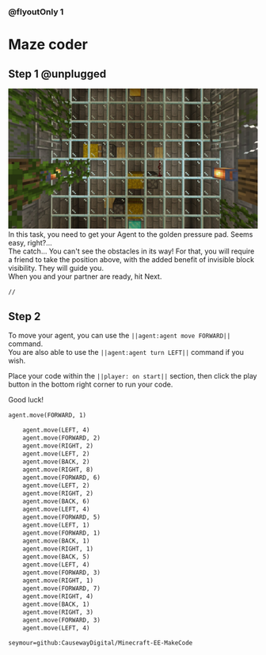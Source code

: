 ### @flyoutOnly 1


# Maze coder


## Step 1 @unplugged
![Overhead task](https://raw.githubusercontent.com/CausewayDigital/Minecraft-EE-MakeCode/main/tutorials/seymour-island/images/seymour_task_8.jpg)
In this task, you need to get your Agent to the golden pressure pad. Seems easy, right?...   
The catch... You can't see the obstacles in its way! For that, you will require a friend
to take the position above, with the added benefit of invisible block visibility. They will guide you.    
When you and your partner are ready, hit Next.   

```template
//
```

## Step 2
To move your agent, you can use the ``||agent:agent move FORWARD||`` command.   
You are also able to use the ``||agent:agent turn LEFT||`` command if you wish. 

Place your code within the ``||player: on start||`` section, then click
the play button in the bottom right corner to run your code.

Good luck!

```blocks
agent.move(FORWARD, 1)
```

```ghost
    agent.move(LEFT, 4)
    agent.move(FORWARD, 2)
    agent.move(RIGHT, 2)
    agent.move(LEFT, 2)
    agent.move(BACK, 2)
    agent.move(RIGHT, 8)
    agent.move(FORWARD, 6)
    agent.move(LEFT, 2)
    agent.move(RIGHT, 2)
    agent.move(BACK, 6)
    agent.move(LEFT, 4)
    agent.move(FORWARD, 5)
    agent.move(LEFT, 1)
    agent.move(FORWARD, 1)
    agent.move(BACK, 1)
    agent.move(RIGHT, 1)
    agent.move(BACK, 5)
    agent.move(LEFT, 4)
    agent.move(FORWARD, 3)
    agent.move(RIGHT, 1)
    agent.move(FORWARD, 7)
    agent.move(RIGHT, 4)
    agent.move(BACK, 1)
    agent.move(RIGHT, 3)
    agent.move(FORWARD, 3)
    agent.move(LEFT, 4)

```

```package
seymour=github:CausewayDigital/Minecraft-EE-MakeCode
```
